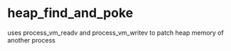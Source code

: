 # heap_find_and_poke
uses process_vm_readv and process_vm_writev to patch heap memory of another process
